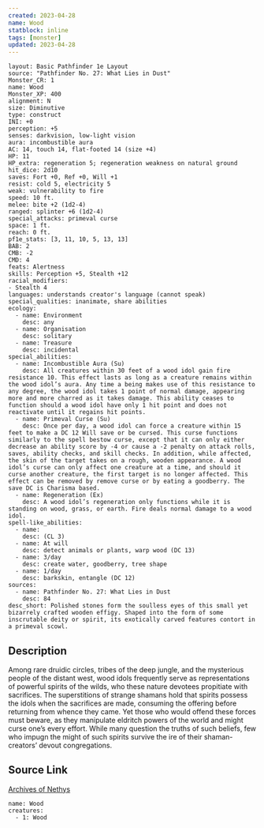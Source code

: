 ```yaml
---
created: 2023-04-28
name: Wood
statblock: inline
tags: [monster]
updated: 2023-04-28
---
```

```statblock
layout: Basic Pathfinder 1e Layout
source: "Pathfinder No. 27: What Lies in Dust"
Monster_CR: 1
name: Wood
Monster_XP: 400
alignment: N
size: Diminutive
type: construct
INI: +0
perception: +5
senses: darkvision, low-light vision
aura: incombustible aura
AC: 14, touch 14, flat-footed 14 (size +4)
HP: 11
HP_extra: regeneration 5; regeneration weakness on natural ground
hit_dice: 2d10
saves: Fort +0, Ref +0, Will +1
resist: cold 5, electricity 5
weak: vulnerability to fire
speed: 10 ft.
melee: bite +2 (1d2-4)
ranged: splinter +6 (1d2-4)
special_attacks: primeval curse
space: 1 ft.
reach: 0 ft.
pf1e_stats: [3, 11, 10, 5, 13, 13]
BAB: 2
CMB: -2
CMD: 4
feats: Alertness
skills: Perception +5, Stealth +12
racial_modifiers:
- Stealth 4
languages: understands creator's language (cannot speak)
special_qualities: inanimate, share abilities
ecology:
  - name: Environment
    desc: any
  - name: Organisation
    desc: solitary
  - name: Treasure
    desc: incidental
special_abilities:
  - name: Incombustible Aura (Su)
    desc: All creatures within 30 feet of a wood idol gain fire resistance 10. This effect lasts as long as a creature remains within the wood idol’s aura. Any time a being makes use of this resistance to any degree, the wood idol takes 1 point of normal damage, appearing more and more charred as it takes damage. This ability ceases to function should a wood idol have only 1 hit point and does not reactivate until it regains hit points.
  - name: Primeval Curse (Su)
    desc: Once per day, a wood idol can force a creature within 15 feet to make a DC 12 Will save or be cursed. This curse functions similarly to the spell bestow curse, except that it can only either decrease an ability score by -4 or cause a -2 penalty on attack rolls, saves, ability checks, and skill checks. In addition, while affected, the skin of the target takes on a rough, wooden appearance. A wood idol’s curse can only affect one creature at a time, and should it curse another creature, the first target is no longer affected. This effect can be removed by remove curse or by eating a goodberry. The save DC is Charisma based.
  - name: Regeneration (Ex)
    desc: A wood idol’s regeneration only functions while it is standing on wood, grass, or earth. Fire deals normal damage to a wood idol.
spell-like_abilities:
  - name:
    desc: (CL 3)
  - name: At will
    desc: detect animals or plants, warp wood (DC 13)
  - name: 3/day
    desc: create water, goodberry, tree shape
  - name: 1/day
    desc: barkskin, entangle (DC 12)
sources:
  - name: Pathfinder No. 27: What Lies in Dust
    desc: 84
desc_short: Polished stones form the soulless eyes of this small yet bizarrely crafted wooden effigy. Shaped into the form of some inscrutable deity or spirit, its exotically carved features contort in a primeval scowl.
```
## Description
Among rare druidic circles, tribes of the deep jungle, and the mysterious people of the distant west, wood idols frequently serve as representations of powerful spirits of the wilds, who these nature devotees propitiate with sacrifices. The superstitions of strange shamans hold that spirits possess the idols when the sacrifices are made, consuming the offering before returning from whence they came. Yet those who would offend these forces must beware, as they manipulate eldritch powers of the world and might curse one’s every effort. While many question the truths of such beliefs, few who impugn the might of such spirits survive the ire of their shaman-creators’ devout congregations.
## Source Link
[Archives of Nethys](https://aonprd.com/MonsterDisplay.aspx?ItemName=Wood)
```encounter-table
name: Wood
creatures:
  - 1: Wood
```
